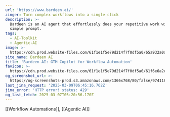 ```yaml
---
url: 'https://www.bardeen.ai/'
zinger: Turn complex workflows into a single click
description: >-
  Bardeen is an AI agent that effortlessly does your repetitive work with a
  simple prompt.
tags:
  - AI-Toolkit
  - Agentic-AI
image: >-
  https://cdn.prod.website-files.com/61f1e1f5e79d214f7f0df5a0/65a932a0a97b2b23ff5b8682_share_image.webp
site_name: Bardeen AI
title: 'Bardeen AI: GTM Copilot for Workflow Automation'
favicon: >-
  https://cdn.prod.website-files.com/61f1e1f5e79d214f7f0df5a0/61f6e6a2c9a582179f019298_Fav%20Icon.png
og_screenshot_url: >-
  https://og-screenshots-prod.s3.amazonaws.com/1366x768/80/false/974116f6b2e6e477ff7a5644fd9e56477724a3f0c9f0c04580d405202de21df1.jpeg
last_jina_request: '2025-03-09T06:45:16.762Z'
jina_error: 'HTTP error! status: 429'
og_last_fetch: 2025-03-07T05:20:56.170Z
---
```

[[Workflow Automations]], [[Agentic AI]]



